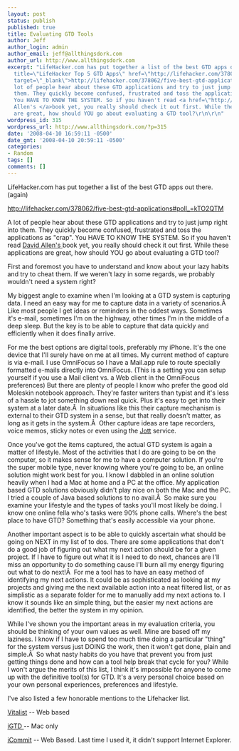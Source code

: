 ```yaml
---
layout: post
status: publish
published: true
title: Evaluating GTD Tools
author: Jeff
author_login: admin
author_email: jeff@allthingsdork.com
author_url: http://www.allthingsdork.com
excerpt: "LifeHacker.com has put together a list of the best GTD apps out there. (again)\r\n\r\n<a
  title=\"LifeHacker Top 5 GTD Apps\" href=\"http://lifehacker.com/378062/five-best-gtd-applications#poll_=kTO2QTM\"
  target=\"_blank\">http://lifehacker.com/378062/five-best-gtd-applications#poll_=kTO2QTM</a>\r\n\r\nA
  lot of people hear about these GTD applications and try to just jump right into
  them. They quickly become confused, frustrated and toss the applications as \"crap\".
  You HAVE TO KNOW THE SYSTEM. So if you haven't read <a href=\"http://www.amazon.com/Getting-Things-Done-Stress-Free-Productivity/dp/0142000280/ref=pd_bbs_sr_1?ie=UTF8&amp;s=books&amp;qid=1207857359&amp;sr=8-1\">David
  Allen's </a>book yet, you really should check it out first. While these applications
  are great, how should YOU go about evaluating a GTD tool?\r\n\r\n"
wordpress_id: 315
wordpress_url: http://www.allthingsdork.com/?p=315
date: '2008-04-10 16:59:11 -0500'
date_gmt: '2008-04-10 20:59:11 -0500'
categories:
- Random
tags: []
comments: []
---
```

<p>LifeHacker.com has put together a list of the best GTD apps out there. (again)</p>
<p><a title="LifeHacker Top 5 GTD Apps" href="http://lifehacker.com/378062/five-best-gtd-applications#poll_=kTO2QTM" target="_blank">http://lifehacker.com/378062/five-best-gtd-applications#poll_=kTO2QTM</a></p>
<p>A lot of people hear about these GTD applications and try to just jump right into them. They quickly become confused, frustrated and toss the applications as "crap". You HAVE TO KNOW THE SYSTEM. So if you haven't read <a href="http://www.amazon.com/Getting-Things-Done-Stress-Free-Productivity/dp/0142000280/ref=pd_bbs_sr_1?ie=UTF8&amp;s=books&amp;qid=1207857359&amp;sr=8-1">David Allen's </a>book yet, you really should check it out first. While these applications are great, how should YOU go about evaluating a GTD tool?</p>
<p><a id="more"></a><a id="more-315"></a></p>
<p>First and foremost you have to understand and know about your lazy habits and try to cheat them. If we weren't lazy in some regards, we probably wouldn't need a system right?</p>
<p>My biggest angle to examine when I'm looking at a GTD system is capturing data. I need an easy way for me to capture data in a variety of scenarios.&Acirc;&nbsp; Like most people I get ideas or reminders in the oddest ways. Sometimes it's e-mail, sometimes I'm on the highway, other times I'm in the middle of a deep sleep. But the key is to be able to capture that data quickly and efficiently when it does finally arrive.</p>
<p>For me the best options are digital tools, preferably my iPhone. It's the one device that I'll surely have on me at all times. My current method of capture is via e-mail. I use OmniFocus so I have a Mail.app rule to route specially formatted e-mails directly into OmniFocus. (This is a setting you can setup yourself if you use a Mail client vs. a Web client in the OmniFocus preferences) But there are plenty of people I know who prefer the good old Moleskin notebook approach. They're faster writers than typist and it's less of a hassle to jot something down real quick. Plus it's easy to get into their system at a later date.&Acirc;&nbsp; In situations like this their capture mechanism is external to their GTD system in a sense, but that really doesn't matter, as long as it gets in the system.&Acirc;&nbsp; Other capture ideas are tape recorders, voice memos, sticky notes or even using the <a href="http://jott.com/default.aspx" target="_blank">Jott</a> service.</p>
<p>Once you've got the items captured, the actual GTD system is again a matter of lifestyle. Most of the activities that I do are going to be on the computer, so it makes sense for me to have a computer solution. If you're the super mobile type, never knowing where you're going to be, an online solution might work best for you. I know I dabbled in an online solution heavily when I had a Mac at home and a PC at the office. My application based GTD solutions obviously didn't play nice on both the Mac and the PC. I tried a couple of Java based solutions to no avail.&Acirc;&nbsp; So make sure you examine your lifestyle and the types of tasks you'll most likely be doing. I know one online fella who's tasks were 90% phone calls. Where's the best place to have GTD? Something that's easily accessible via your phone.</p>
<p>Another important aspect is to be able to quickly ascertain what should be going on NEXT in my list of to dos. There are some applications that don't do a good job of figuring out what my next action should be for a given project. If I have to figure out what it is I need to do next, chances are I'll miss an opportunity to do something cause I'll burn all my energy figuring out what to do next!&Acirc;&nbsp; For me a tool has to have an easy method of identifying my next actions. It could be as sophisticated as looking at my projects and giving me the next available action into a neat filtered list, or as simplistic as a separate folder for me to manually add my next actions to. I know it sounds like an simple thing, but the easier my next actions are identified, the better the system in my opinion.</p>
<p>While I've shown you the important areas in my evaluation criteria, you should be thinking of your own values as well. Mine are based off my laziness. I know if I have to spend too much time doing a particular "thing" for the system versus just DOING the work, then it won't get done, plain and simple.&Acirc;&nbsp; So what nasty habits do you have that prevent you from just getting things done and how can a tool help break that cycle for you? While I won't argue the merits of this list, I think it's impossible for anyone to come up with the definitive tool(s) for GTD. It's a very personal choice based on your own personal experiences, preferences and lifestyle.</p>
<p>I've also listed a few honorable mentions to the Lifehacker list.</p>
<p><a href="http://www.vitalist.com" target="_blank">Vitalist</a> -- Web based</p>
<p><a title="iGTD Application" href="http://igtd.pl/iGTD/" target="_blank">iGTD </a> -- Mac only</p>
<p><a title="iCommit" href="http://icommitonrails.de/GTDV2/" target="_blank">iCommit</a> -- Web Based. Last time I used it, it didn't support Internet Explorer.</p>
